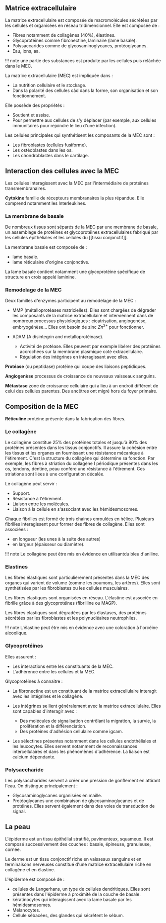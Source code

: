 ## Matrice extracellulaire

La matrice extracellulaire est composée de macromolécules sécrétées par les cellules et organisées en réseau tridimensionnel. Elle est composée de :

* Fibres notamment de collagènes (40%), élastines.
* Glycoprotéines comme fibronectine, laminaire (lame basale).
* Polysaccarides comme de glycosaminoglycanes, protéoglycanes.
* Eau, ions, aa.

!!! note
    une partie des substances est produite par les cellules puis relâchée dans le MEC.

La matrice extracellulaire (MEC) est impliquée dans :

* La nutrition cellulaire et le stockage.
* Dans la polarité des cellules càd dans la forme, son organisation et son fonctionnement.

Elle possède des propriétés :

* Soutient et assise.
* Pour permettre aux cellules de s'y déplacer (par exemple, aux cellules immunitaires pour rejoindre le lieu d'une infection).

Les cellules principales qui synthétisent les composants de la MEC sont :

* Les fibroblastes (cellules fusiforme).
* Les ostéoblastes dans les os.
* Les chondroblastes dans le cartilage.

## Interaction des cellules avec la MEC

Les cellules interagissent avec la MEC par l'intermédiaire de protéines transmembranaires.

__Cytokine__ famille de récepteurs membranaires la plus répandue. Elle comprend notamment les Interleukines.

### La membrane de basale

De nombreux tissus sont séparés de la MEC par une membrane de basale, un assemblage de protéines et glycoprotéines extracellulaires fabriqué par les cellules épithéliales et les cellules du [[tissu conjonctif]].

La membrane basale est composée de :

* lame basale.
* lame réticulaire d'origine conjonctive.

La lame basale contient notamment une glycoprotéine spécifique de structure en croix appelé laminine.

### Remodelage de la MEC

Deux familles d'enzymes participent au remodelage de la MEC :

* MMP (métalloprotéases matricielles). Elles sont chargées de dégrader les composants de la matrice extracellulaire et interviennent dans de nombreux processus physiologiques : cicatrisation, angiogenèse, embryogénèse... Elles ont besoin de zinc $Zn^{2+}$ pour fonctionner.
* ADAM (A disintegrin and metalloprotéinase).

    * Activité de protéase. Elles peuvent par exemple libérer des protéines accrochées sur la membrane plasmique coté extracellulaire.
    * Régulation des intégrines en interagissant avec elles.

__Protéase__ (ou peptidase) protéine qui coupe des liaisons peptidiques.

__Angiogenèse__ processus de croissance de nouveaux vaisseaux sanguins.

__Métastase__ zone de croissance cellulaire qui a lieu à un endroit différent de celui des cellules parentes. Des ancêtres ont migré hors du foyer primaire.

## Composition de la MEC

__Réticuline__ protéine présente dans la fabrication des fibres.
### Le collagène

Le collagène constitue 25% des protéines totales et jusqu'à 80% des protéines présentes dans les tissus conjonctifs. Il assure la cohésion entre les tissus et les organes en fournissant une résistance mécanique à l'étirement. C'est la structure du collagène qui détermine sa fonction. Par exemple, les fibres à striation du collagène I périodique présentes dans les os, tendons, dentine, peau confère une résistance à l'étirement. Ces striations sont liées à une configuration décalée.

Le collagène peut servir :

* Support.
* Résistance à l'étirement.
* Liaison entre les molécules.
* Liaison à la cellule en s'associant avec les hémidesmosomes.

Chaque fibrilles est formé de trois chaines enroulées en hélice. Plusieurs fibrilles interagissent pour former des fibres de collagène. Elles sont associées :

* en longueur (les unes à la suite des autres)
* en largeur (épaisseur ou diamètre).

!!! note
    Le collagène peut être mis en évidence en utilisantdu bleu d'aniline.
### Elastines

Les fibres élastiques sont particulièrement présentes dans la MEC des organes qui varient de volume (comme les poumons, les artères). Elles sont synthétisées par les fibroblastes ou les cellules musculaires.

Les fibres élastiques sont organisées en réseau. L'élastine est associée en fibrille grâce à des glycoprotéines (fibrilline ou MAGP).

Les fibres élastiques sont dégradées par les élastases, des protéines sécrétées par les fibroblastes et les polynucléaires neutrophiles.

!!! note
    L'élastine peut être mis en évidence avec une coloration à l'orcéine alcoolique.
### Glycoprotéines

Elles assurent :

* Les interactions entre les constituants de la MEC.
* L'adhérence entre les cellules et la MEC.

Glycoprotéines à connaitre :

* La fibronectine est un constituant de la matrice extracellulaire interagit avec les intégrines et le collagène.
* Les intégrines se lient généralement avec la matrice
extracellulaire. Elles sont capables d'interagir avec :

    * Des molécules de signalisation contrôlant la migration, la survie, la prolifération et la différenciation.
    * Des protéines d'adhésion cellulaire comme igcam.

* Les sélectines présentes notamment dans les cellules endothéliales et les leucocytes. Elles servent notamment de reconnaissances intercellulaires et dans les phénomènes d'adhérence. La liaison est calcium dépendante.

### Polysaccharide

Les polysaccharides servent à créer une pression de gonflement en attirant l'eau. On distingue principalement :

* Glycosaminoglycanes organisées en maille.
* Protéoglycanes une combinaison de glycosaminoglycanes et de protéines. Elles servent également dans des voies de transduction de signal.

## La peau

L'épiderme est un tissu épithélial stratifié, pavimenteux, squameux. Il est composé successivement des couches : basale, épineuse, granuleuse, cornée.

Le derme est un tissu conjonctif riche en vaisseaux sanguins et en terminaisons nerveuses constitué d'une matrice extracellulaire riche en collagène et en élastine.

L'épiderme est composé de :

* cellules de Langerhans, un type de cellules dendritiques. Elles sont présentes dans l'épiderme à proximité de la couche de basale.
* kératinocytes qui interagissent avec la lame basale par les hémidesmosomes.
* Mélanocytes.
* Cellule sébacées, des glandes qui sécrètent le sébum.


